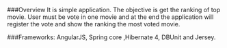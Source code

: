 ###Overview
It is simple application. The objective is get the ranking of top movie. User must be vote in one movie and at the end the application will register the vote and show the ranking the most voted movie. 

###Frameworks: AngularJS, Spring core ,Hibernate 4, DBUnit and Jersey. 
